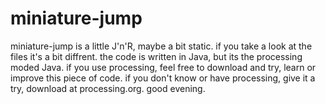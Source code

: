 # miniature-jump
miniature-jump is a little J'n'R, maybe a bit static.
if you take a look at the files it's a bit diffrent.
the code is written in Java, but its the processing moded Java. if you use processing, feel free to download and try, learn or improve this piece of code. if you don't know or have processing, give it a try, download at processing.org. good evening.
